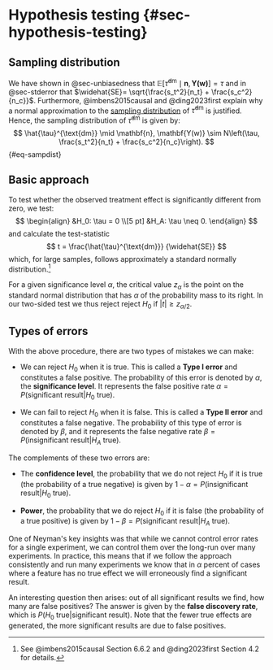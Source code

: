 # Hypothesis testing {#sec-hypothesis-testing}


## Sampling distribution

We have shown in @sec-unbiasedness that $\mathbb{E}\left[\hat{\tau}^{\text{dm}}\mid \mathbf{n}, \mathbf{Y(w)}\right]=\tau$ and in @sec-stderror that $\widehat{SE}= \sqrt{\frac{s_t^2}{n_t} + \frac{s_c^2}{n_c}}$. Furthermore, @imbens2015causal and @ding2023first explain why a normal approximation to the  [sampling distribution](stats_foundations.md#sampling-distribution) of $\hat{\tau}^{\text{dm}}$ is justified. Hence, the sampling distribution of $\hat{\tau}^{\text{dm}}$ is given by:
$$
\hat{\tau}^{\text{dm}} \mid \mathbf{n}, \mathbf{Y(w)} \sim N\left(\tau, \frac{s_t^2}{n_t} + \frac{s_c^2}{n_c}\right).
$${#eq-sampdist}

## Basic approach

To test whether the observed treatment effect is significantly different from zero, we test:
$$
\begin{align}
&H_0: \tau = 0 \\[5 pt]
&H_A: \tau \neq 0.
\end{align}
$$
and calculate the test-statistic
$$
t = \frac{\hat{\tau}^{\text{dm}}}
{\widehat{SE}}
$$
which, for large samples, follows approximately a standard normally distribution.[^1]

For a given significance level $\alpha$, the critical value $z_\alpha$ is the point on the standard normal distribution that has $\alpha$ of the probability mass to its right. In our two-sided test we thus reject reject $H_0$ if $|t| \geq z_{\alpha/2}$.

## Types of errors

With the above procedure, there are two types of mistakes we can make:

- We can reject $H_0$ when it is true. This is called a **Type I error** and constitutes a false positive. The probability of this error is denoted by $\alpha$, the **significance level**. It represents the false positive rate $\alpha = P(\text{significant result} | H_0\text{ true})$.

- We can fail to reject $H_0$ when it is false. This is called a **Type II error** and constitutes a false negative. The probability of this type of error is denoted by $\beta$, and it represents the false negative rate $\beta = P(\text{insignificant result} | H_A\text{ true})$.

The complements of these two errors are:

- The **confidence level**, the probability that we do not reject $H_0$ if it is true (the probability of a true negative) is given by $1 - \alpha = P(\text{insignificant result} | H_0\text{ true})$. 

- **Power**, the probability that we do reject $H_0$ if it is false (the probability of a true positive) is given by $1 - \beta = P(\text{significant result} | H_A\text{ true})$.

One of Neyman's key insights was that while we cannot control error rates for a single experiment, we can control them over the long-run over many experiments. In practice, this means that if we follow the approach consistently and run many experiments we know that in $\alpha$ percent of cases where a feature has no true effect we will erroneously find a significant result.

An interesting question then arises: out of all significant results we find, how many are false positives? The answer is given by the **false discovery rate**, which is $P(H_0\text{ true} | \text{significant result})$. Note that the fewer true effects are generated, the more significant results are due to false positives.


[^1]: See @imbens2015causal Section 6.6.2 and @ding2023first Section 4.2 for details.
